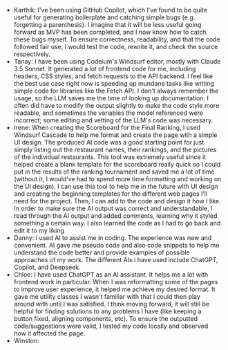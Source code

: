 - Karthik: I've been using GitHub Copilot, which I've found to be quite useful for generating boilerplate and catching simple bugs (e.g. forgetting a parenthesis). I imagine that it will be less useful going forward as MVP has been completed, and I now know how to catch these bugs myself. To ensure correctness, readability, and that the code followed fair use, I would test the code, rewrite it, and check the source respectively.
- Tanay: I have been using Codeium's Windsurf editor, mostly with Claude 3.5 Sonnet.  It generated a lot of frontend code for me, including headers, CSS styles, and fetch requests to the API backend. I feel like the best use case right now is speeding up mundane tasks like writing simple code for libraries like the Fetch API. I don't always remember the usage, so the LLM saves me the time of looking up documentation. I often did have to modify the output slightly to make the code style more readable, and sometimes the variables the model referenced were incorrect; some editing and vetting of the LLM's code was necessary.
- Irene: When creating the Scoreboard for the Final Ranking, I used Windsurf Cascade to help me format and create the page with a simple UI design.  The produced AI code was a good starting point for just simply listing out the restaurant names, their rankings, and the pictures of the individual restaurants.  This tool was extremely useful since it helped create a blank template for the scoreboard really quick so I could put in the results of the ranking tournament and saved me a lot of time (without it, I would’ve had to spend more time formatting and working on the UI design).  I can use this tool to help me in the future with UI design and creating the beginning templates for the different web pages I’ll need for the project.  Then, I can add to the code and design it how I like.  In order to make sure the AI output was correct and understandable, I read through the AI output and added comments, learning why it styled something a certain way.  I also learned the code as I had to go back and edit it to my liking
- Danny: I used AI to assist me in coding. The experience was new and convenient. AI gave me pseudo code and also code snippets to help me understand the code better and provide examples of possible approaches of my work. The different AIs i have used include ChatGPT, Copilot, and Deepseek.
- Chloe: I have used ChatGPT as an AI assistant. It helps me a lot with frontend work in particular. When I was reformatting some of the pages to improve user experience, it helped me achieve my desired format. It gave me utility classes I wasn't familiar with that I could then play around with until I was satisfied. I think moving forward, it will still be helpful for finding solutions to any problems I have (like keeping a button fixed, aligning components, etc). To ensure the outputted code/suggestions were valid, I tested my code locally and observed how it affected the page.
- Winston:
